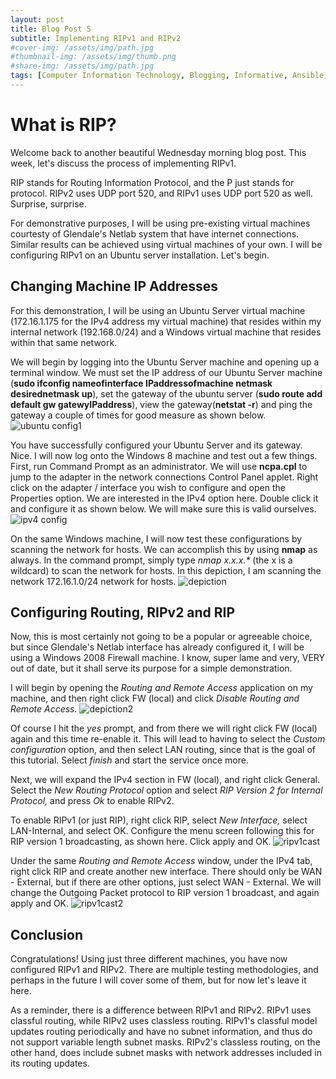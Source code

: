 ```yaml
---
layout: post
title: Blog Post 5
subtitle: Implementing RIPv1 and RIPv2
#cover-img: /assets/img/path.jpg
#thumbnail-img: /assets/img/thumb.png
#share-img: /assets/img/path.jpg
tags: [Computer Information Technology, Blogging, Informative, Ansible, RIP]
---
```


# What is RIP?

Welcome back to another beautiful Wednesday morning blog post. This week, let's discuss the process of implementing RIPv1. 

RIP stands for Routing Information Protocol, and the P just stands for protocol. RIPv2 uses UDP port 520, and RIPv1 uses UDP port 520 as well. Surprise, surprise. 

For demonstrative purposes, I will be using pre-existing virtual machines courtesty of Glendale's Netlab system that have internet connections. Similar results can be achieved using virtual machines of your own. I will be configuring RIPv1 on an Ubuntu server installation. Let's begin.

## Changing Machine IP Addresses

For this demonstration, I will be using an Ubuntu Server virtual machine (172.16.1.175 for the IPv4 address my virtual machine) that resides within my internal network (192.168.0/24) and a Windows virtual machine that resides within that same network. 

We will begin by logging into the Ubuntu Server machine and opening up a terminal window. We must set the IP address of our Ubuntu Server machine (**sudo ifconfig nameofinterface IPaddressofmachine netmask desirednetmask up**), set the gateway of the ubuntu server (**sudo route add default gw gatewyIPaddress**), view the gateway(**netstat -r**) and ping the gateway a couple of times for good measure as shown below. ![ubuntu config1](/assets/img/image(14).png)

You have successfully configured your Ubuntu Server and its gateway. Nice. 
I will now log onto the Windows 8 machine and test out a few things. 
First, run Command Prompt as an administrator. We will use **ncpa.cpl** to jump to the adapter in the network connections Control Panel applet. Right click on the adapter / interface you wish to configure and open the Properties option. We are interested in the IPv4 option here. Double click it and configure it as shown below.  We will make sure this is valid ourselves. ![ipv4 config](/assets/img/image(20).png)

On the same Windows machine, I will now test these configurations by scanning the network for hosts. We can accomplish this by using **nmap** as always. In the command prompt, simply type _nmap x.x.x.*_ (the x is a wildcard) to scan the network for hosts. In this depiction, I am scanning the network 172.16.1.0/24 network for hosts. ![depiction](/assets/img/image(16).png)

## Configuring Routing, RIPv2 and RIP

Now, this is most certainly not going to be a popular or agreeable choice, but since Glendale's Netlab interface has already configured it, I will be using a Windows 2008 Firewall machine. I know, super lame and very, VERY out of date, but it shall serve its purpose for a simple demonstration. 

I will begin by opening the _Routing and Remote Access_ application on my machine, and then right click FW (local) and click _Disable Routing and Remote Access._ ![depiction2](/assets/img/image(17).png) 

Of course I hit the _yes_ prompt, and from there we will right click FW (local) again and this time re-enable it. This will lead to having to select the _Custom configuration_ option, and then select LAN routing, since that is the goal of this tutorial. Select _finish_ and start the service once more. 

Next, we will expand the IPv4 section in FW (local), and right click General. Select the _New Routing Protocol_ option and select _RIP Version 2 for Internal Protocol,_ and press _Ok_ to enable RIPv2. 

To enable RIPv1 (or just RIP), right click RIP, select _New Interface,_ select LAN-Internal, and select OK. Configure the menu screen following this for RIP version 1 broadcasting, as shown here. Click apply and OK. ![ripv1cast](/assets/img/image(18).png)

Under the same _Routing and Remote Access_ window, under the IPv4 tab, right click RIP and create another new interface. There should only be WAN - External, but if there are other options, just select WAN - External. We will change the Outgoing Packet protocol to RIP version 1 broadcast, and again apply and OK. ![ripv1cast2](/assets/img/image(19).png)

## Conclusion

Congratulations! Using just three different machines, you have now configured RIPv1 and RIPv2. There are multiple testing methodologies, and perhaps in the future I will cover some of them, but for now let's leave it here.

As a reminder, there is a difference between RIPv1 and RIPv2. RIPv1 uses classful routing, while RIPv2 uses classless routing. RIPv1's classful model updates routing periodically and have no subnet information, and thus do not support variable length subnet masks. RIPv2's classless routing, on the other hand, does include subnet masks with network addresses included in its routing updates.
